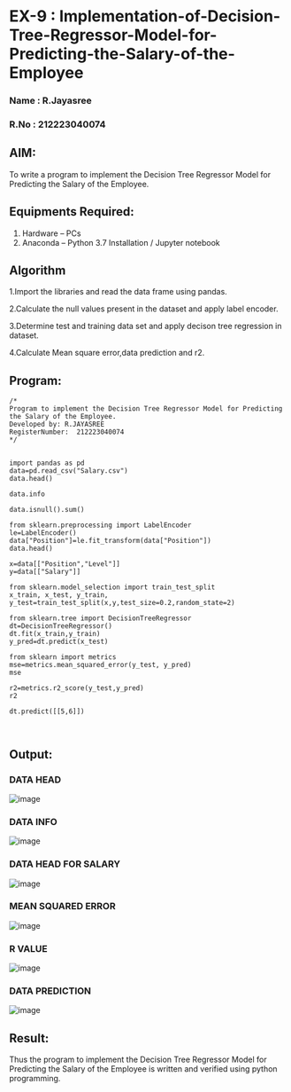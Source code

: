 # EX-9 : Implementation-of-Decision-Tree-Regressor-Model-for-Predicting-the-Salary-of-the-Employee
### Name : R.Jayasree
### R.No : 212223040074

## AIM:
To write a program to implement the Decision Tree Regressor Model for Predicting the Salary of the Employee.

## Equipments Required:
1. Hardware – PCs
2. Anaconda – Python 3.7 Installation / Jupyter notebook

## Algorithm
1.Import the libraries and read the data frame using pandas.

2.Calculate the null values present in the dataset and apply label encoder. 

3.Determine test and training data set and apply decison tree regression in dataset. 

4.Calculate Mean square error,data prediction and r2.
## Program:
```
/*
Program to implement the Decision Tree Regressor Model for Predicting the Salary of the Employee.
Developed by: R.JAYASREE
RegisterNumber:  212223040074
*/
```
```

import pandas as pd
data=pd.read_csv("Salary.csv")
data.head()

data.info

data.isnull().sum()

from sklearn.preprocessing import LabelEncoder
le=LabelEncoder()
data["Position"]=le.fit_transform(data["Position"])
data.head()

x=data[["Position","Level"]]
y=data[["Salary"]]

from sklearn.model_selection import train_test_split
x_train, x_test, y_train, y_test=train_test_split(x,y,test_size=0.2,random_state=2)

from sklearn.tree import DecisionTreeRegressor
dt=DecisionTreeRegressor()
dt.fit(x_train,y_train)
y_pred=dt.predict(x_test)

from sklearn import metrics
mse=metrics.mean_squared_error(y_test, y_pred)
mse

r2=metrics.r2_score(y_test,y_pred)
r2

dt.predict([[5,6]])



```

## Output:
### DATA HEAD


![image](https://github.com/user-attachments/assets/cb3ebf5d-150e-4887-896b-2e61cb8df184)

### DATA INFO 
![image](https://github.com/user-attachments/assets/50781911-e4d0-4376-a95e-b9557d4cc8af)

### DATA HEAD FOR SALARY

![image](https://github.com/user-attachments/assets/80892400-f828-4323-b357-cc51b8895af4)

### MEAN SQUARED ERROR
![image](https://github.com/user-attachments/assets/3453a2a2-1b9c-4903-be5a-4dc1858f18f3)

### R VALUE 
![image](https://github.com/user-attachments/assets/283a65f9-b4ab-447f-87d3-21a94220eb96)

### DATA PREDICTION

![image](https://github.com/user-attachments/assets/3398eff9-c7ed-4dce-933d-5568dd1fa32e)

## Result:
Thus the program to implement the Decision Tree Regressor Model for Predicting the Salary of the Employee is written and verified using python programming.

